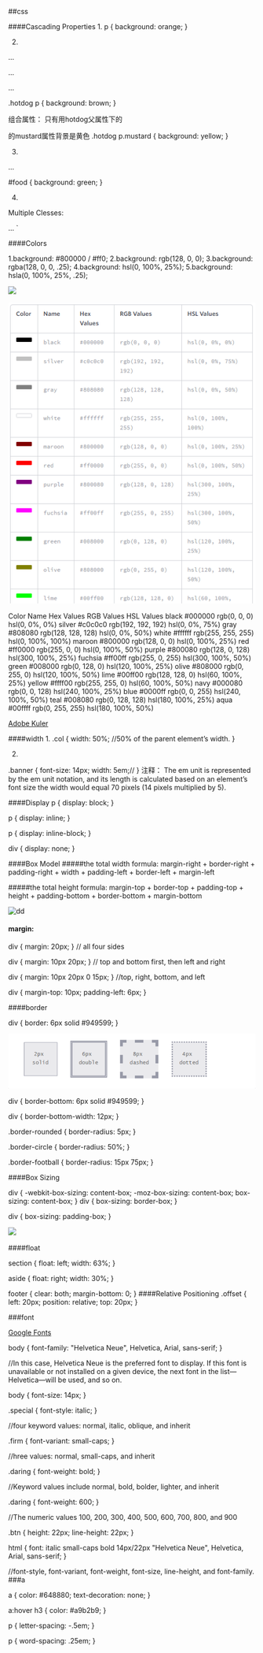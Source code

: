 ##css


####Cascading Properties
1.
p {
  background: orange;
}

2.
<div class="hotdog">
  <p>...</p>
  <p>...</p>
  <p class="mustard">...</p>
</div>

.hotdog p {
  background: brown;
}

组合属性： 只有用hotdog父属性下的<p>的mustard属性背景是黄色
.hotdog p.mustard {
  background: yellow;
}

3.
<p id="food">...</p>           
 #food {
  background: green;
}

4.
Multiple Clesses:

<a class="btn btn-danger">...</a>
`

####Colors

1.background: #800000  /  #ff0;
2.background: rgb(128, 0, 0);
3.background: rgba(128, 0, 0, .25);
4.background: hsl(0, 100%, 25%); 
5.background: hsla(0, 100%, 25%, .25);

![](http://learn.shayhowe.com/assets/images/courses/html-css/getting-to-know-css/hexadecimal-syntax.png)

![](https://raw.githubusercontent.com/HuangFuFw/MarkDownFiles/master/res/color_html.png)

Color	Name	Hex Values	RGB Values	HSL Values
black	#000000	rgb(0, 0, 0)	    hsl(0, 0%, 0%)
silver	#c0c0c0	rgb(192, 192, 192)	hsl(0, 0%, 75%)
gray	#808080	rgb(128, 128, 128)	hsl(0, 0%, 50%)
white	#ffffff	rgb(255, 255, 255)	hsl(0, 100%, 100%)
maroon	#800000	rgb(128, 0, 0)	    hsl(0, 100%, 25%)
red	    #ff0000	rgb(255, 0, 0)		hsl(0, 100%, 50%)
purple	#800080	rgb(128, 0, 128)	hsl(300, 100%, 25%)
fuchsia	#ff00ff	rgb(255, 0, 255)	hsl(300, 100%, 50%)
green	#008000	rgb(0, 128, 0)		hsl(120, 100%, 25%)
olive	#808000	rgb(0, 255, 0)		hsl(120, 100%, 50%)
lime	#00ff00	rgb(128, 128, 0)	hsl(60, 100%, 25%)
yellow	#ffff00	rgb(255, 255, 0)	hsl(60, 100%, 50%)
navy	#000080	rgb(0, 0, 128)		hsl(240, 100%, 25%)
blue	#0000ff	rgb(0, 0, 255)		hsl(240, 100%, 50%)
teal	#008080	rgb(0, 128, 128)	hsl(180, 100%, 25%)
aqua	#00ffff	rgb(0, 255, 255)	hsl(180, 100%, 50%)

[Adobe Kuler](https://color.adobe.com/)

####width
1.
.col {
  width: 50%;  //50% of the parent element’s width.
}

2.
.banner {
  font-size: 14px;
  width: 5em;//
}
注释：
The em unit is represented by the em unit notation, and its length is calculated based on an element’s font size the width would equal 70 pixels (14 pixels multiplied by 5).

####Display
p {
  display: block;
}

p {
  display: inline;
}

p {
  display: inline-block;
}

div {
  display: none;
}


####Box Model
#####the total width formula:
margin-right + border-right + padding-right + width + padding-left + border-left + margin-left

              
#####the total height formula:
margin-top + border-top + padding-top + height + padding-bottom + border-bottom + margin-bottom
             
![dd](http://learn.shayhowe.com/assets/images/courses/html-css/opening-the-box-model/box-model.png)

#### margin:
div {
  margin: 20px; 
}
// all four sides

div {
  margin: 10px 20px;
}
// top and bottom first, then left and right

div {
  margin: 10px 20px 0 15px;
}
//top, right, bottom, and left


div {
  margin-top: 10px;
  padding-left: 6px;
}

####border

div {
  border: 6px solid #949599;
}

![border Type](https://raw.githubusercontent.com/HuangFuFw/MarkDownFiles/master/res/border_type.png)


div {
  border-bottom: 6px solid #949599;
}

div {
  border-bottom-width: 12px;
}


.border-rounded {
  border-radius: 5px;
}

.border-circle {
  border-radius: 50%;
}

.border-football {
  border-radius: 15px 75px;
}


####Box Sizing

div {
  -webkit-box-sizing: content-box;
     -moz-box-sizing: content-box;
          box-sizing: content-box;
}
div {
  box-sizing: border-box;
}

div {
  box-sizing: padding-box;
}


![](http://learn.shayhowe.com/assets/images/courses/html-css/opening-the-box-model/box-sizing.png)

####float

section {
  float: left;
  width: 63%;
}

aside {
  float: right;
  width: 30%;
}

footer {
  clear: both;
  margin-bottom: 0;
}
####Relative Positioning
.offset {
  left: 20px;
  position: relative;
  top: 20px;
}

###font

[Google Fonts](https://fonts.google.com)

body {
  font-family: "Helvetica Neue", Helvetica, Arial, sans-serif;
}

//In this case, Helvetica Neue is the preferred font to display. If this font is unavailable or not installed on a given device, the next font in the list—Helvetica—will be used, and so on.

body {
  font-size: 14px;
}


.special {
  font-style: italic;
}

//four keyword values: normal, italic, oblique, and inherit

.firm {
  font-variant: small-caps;
}

//hree values: normal, small-caps, and inherit

.daring {
  font-weight: bold;
}

//Keyword values include normal, bold, bolder, lighter, and inherit

.daring {
  font-weight: 600;
}

//The numeric values 100, 200, 300, 400, 500, 600, 700, 800, and 900

.btn {
  height: 22px;
  line-height: 22px;
}

html {
  font: italic small-caps bold 14px/22px "Helvetica Neue", Helvetica, Arial, sans-serif;
}


//font-style, font-variant, font-weight, font-size, line-height, and font-family.
###a

a {
    color: #648880;
    text-decoration: none;
}

a:hover h3 {
  color: #a9b2b9;
}

p {
  letter-spacing: -.5em;
}

p {
  word-spacing: .25em;
}

                
